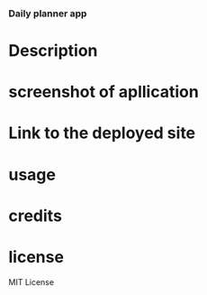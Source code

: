 ### Daily planner app

# Description


# screenshot of apllication

# Link to the deployed site


# usage


# credits


# license 

MIT License